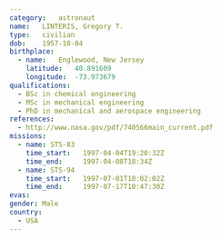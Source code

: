 ```yaml
---
category:	astronaut
name:	LINTERIS, Gregory T.
type:	civilian
dob:	1957-10-04
birthplace:
  - name:	Englewood, New Jersey
    latitude:	40.891609
    longitude:	-73.973679
qualifications:
  - BSc in chemical engineering
  - MSc in mechanical engineering
  - PhD in mechanical and aerospace engineering
references:
  - http://www.nasa.gov/pdf/740566main_current.pdf
missions:
  - name: STS-83
    time_start:   1997-04-04T19:20:32Z
    time_end:     1997-04-08T18:34Z
  - name: STS-94
    time_start:   1997-07-01T18:02:02Z
    time_end:     1997-07-17T10:47:30Z
evas:
gender:	Male
country:
  - USA
---
```


